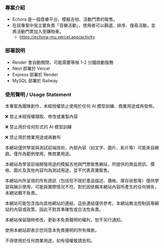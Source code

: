 ### 專案介紹
+ Echora 是一個音樂平台，模擬吉他、活動門票的販售。
+ 在該專案中我主要負責「音樂活動」，使用者可以篩選、排序、搜尋活動，並將活動門票加入至購物車。
  + https://echora-mu.vercel.app/activity

### 部署說明
+ Render 會自動關閉，可能需要等候 1-2 分鐘啟動服務
+ Next 部署於 Vercel
+ Express 部署於 Render
+ MySQL 部署於 Railway

### 使用聲明 / Usage Statement

本專案為團隊創作，未經授權禁止使用於任何 AI 模型訓練、商業用途或再發佈。

❌ 禁止未經授權擷取、修改或重製內容

❌ 禁止用於任何形式的 AI 模型訓練

❌ 禁止用於商業用途或再散布

本網站僅供學習與測試前端技術，內部內容（如文字、圖片、影片等）可能來自網路，僅作為範例使用，無商業用途。 

本網站為學習前端開發用途的模擬吉他與門票販售網站，所提供的商品資訊、價格、圖片及其他內容均為測試用途，並不代表真實販售。 

本網站內所呈現的所有資訊（包括但不限於產品描述、價格、庫存狀態等）僅供學習與展示使用，可能與實際情況不符。對於因依賴本網站內容所產生的任何損失，本網站概不負責。 

本網站可能包含指向其他網站的連結，這些連結僅供參考。本網站無法控制該等網站的內容或政策，因此不對其準確性或合法性負責。 

本網站保留隨時修改、更新本免責聲明的權利，恕不另行通知。

使用本網站即表示您同意本免責聲明的所有條款。 

不得使用於任何商業用途，如有侵權敬請告知。
